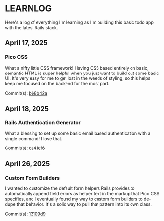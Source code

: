 # LEARNLOG

Here's a log of everything I'm learning as I'm building this basic todo app with the latest Rails stack.

## April 17, 2025

### Pico CSS

What a nifty little CSS framework! Having CSS based entirely on basic, semantic HTML is super helpful
when you just want to build out some basic UI. It's very easy for me to get lost in the weeds of
styling, so this helps keep me focused on the backend for the most part.

Commit(s): [b68b42a](https://github.com/tylerbodway/hottasks/commit/b68b42ad26437845ae3ba5d01ab260bc7fb144d6)

## April 18, 2025

### Rails Authentication Generator

What a blessing to set up some basic email based authentication with a single command! I love that.

Commit(s): [ca41ef6](https://github.com/tylerbodway/hottasks/commit/ca41ef6142de678a8e4ff7b212f8464519dcab4c)

## April 26, 2025

### Custom Form Builders

I wanted to customize the default form helpers Rails provides to automatically append field errors as
helper text in the markup that Pico CSS specifies, and I eventually found my way to custom form
builders to de-dupe that behavior. It's a solid way to pull that pattern into its own class.

Commit(s): [13109d9](https://github.com/tylerbodway/hottasks/commit/13109d9e51e8560ac68868a8c6a0ee9c93253e6e)
